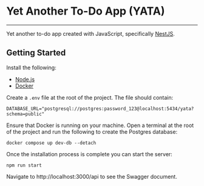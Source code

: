 # Yet Another To-Do App (YATA)

---

Yet another to-do app created with JavaScript, specifically [NestJS](https://nestjs.com/).

## Getting Started

Install the following:

- [Node.js](https://nodejs.org/en/)
- [Docker](https://www.docker.com/)

Create a `.env` file at the root of the project. The file should contain:

```Properties
DATABASE_URL="postgresql://postgres:password_123@localhost:5434/yata?schema=public"
```

Ensure that Docker is running on your machine. Open a terminal at the root of the project and run the following to create the Postgres database:

```
docker compose up dev-db --detach
```

Once the installation process is complete you can start the server:

```shell
npm run start
```

Navigate to http://localhost:3000/api to see the Swagger document.
